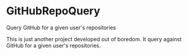 # GitHubRepoQuery
Query GitHub for a given user's repositories

This is just another project developed out of boredom.
It query against GitHub for a given user's repositories.
